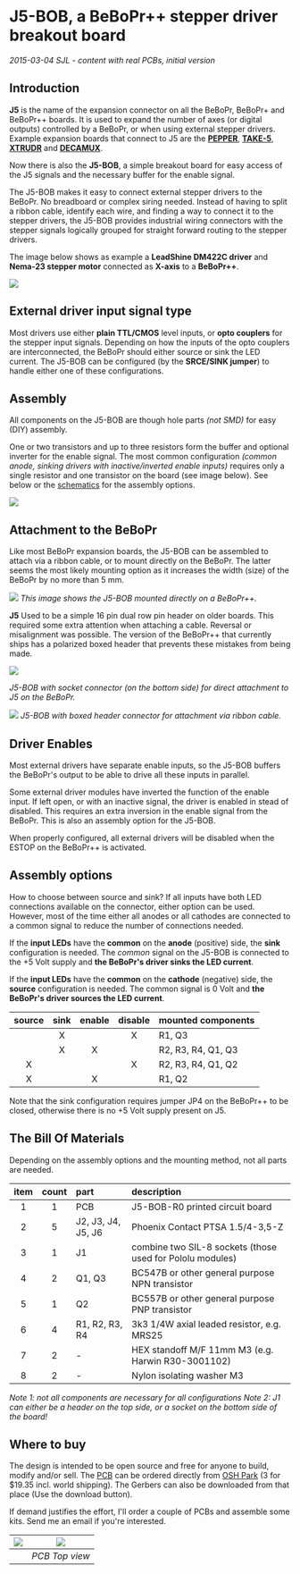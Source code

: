 # J5-BOB, a BeBoPr++ stepper driver breakout board

*2015-03-04 SJL - content with real PCBs, initial version*
## Introduction

**J5** is the name of the expansion connector on all the BeBoPr, BeBoPr+ and BeBoPr++ boards. It is used to expand the number of axes (or digital outputs) controlled by a BeBoPr, or when using external stepper drivers. Example expansion boards that connect to J5 are the [**PEPPER**](https://github.com/modmaker/BeBoPr-plus-plus/wiki/PEPPER-Intro), [**TAKE-5**](https://github.com/modmaker/TAKE-5), [**XTRUDR**](https://github.com/modmaker/XTRUDR) and [**DECAMUX**](https://github.com/modmaker/DECAMUX).

Now there is also the **J5-BOB**, a simple breakout board for easy access of the J5 signals and the necessary buffer for the enable signal.

The J5-BOB makes it easy to connect external stepper drivers to the BeBoPr. No breadboard or complex siring needed. Instead of having to split a ribbon cable, identify each wire, and finding a way to connect it to the stepper drivers, the J5-BOB provides industrial wiring connectors with the stepper signals logically grouped for straight forward routing to the stepper drivers.

The image below shows as example a **LeadShine DM422C driver** and **Nema-23 stepper motor** connected as **X-axis** to a **BeBoPr++**.

![](http://imageshack.com/a/img661/9599/fEKKi3.jpg)

## External driver input signal type

Most drivers use either **plain TTL/CMOS** level inputs, or **opto couplers** for the stepper input signals. Depending on how the inputs of the opto couplers are interconnected, the BeBoPr should either source or sink the LED current. The J5-BOB can be configured (by the **SRCE/SINK jumper**) to handle either one of these configurations.

## Assembly

All components on the J5-BOB are though hole parts *(not SMD)* for easy (DIY) assembly.

One or two transistors and up to three resistors form the buffer and optional inverter for the enable signal. The most common configuration *(common anode, sinking drivers with inactive/inverted enable inputs)* requires only a single resistor and one transistor on the board (see image below). See below or the [schematics](https://github.com/modmaker/J5-BOB/tree/master/doc) for the assembly options.

![](http://imageshack.com/a/img673/4877/45wZPE.jpg)

## Attachment to the BeBoPr

Like most BeBoPr expansion boards, the J5-BOB can be assembled to attach via a ribbon cable, or to mount directly on the BeBoPr. The latter seems the most likely mounting option as it increases the width (size) of the BeBoPr by no more than 5 mm.

![](http://imageshack.com/a/img538/7312/XLVr7Y.jpg)
*This image shows the J5-BOB mounted directly on a BeBoPr++.*

**J5** Used to be a simple 16 pin dual row pin header on older boards. This required some extra attention when attaching a cable. Reversal or misalignment was possible. The version of the BeBoPr++ that currently ships has a polarized boxed header that prevents these mistakes from being made.

![](http://imagizer.imageshack.us/v2/640x480q90/901/CvXVNr.png)

*J5-BOB with socket connector (on the bottom side) for direct attachment to J5 on the BeBoPr.*

![](http://imagizer.imageshack.us/v2/640x480q90/538/YOj9js.png)
*J5-BOB with boxed header connector for attachment via ribbon cable.*

## Driver Enables

Most external drivers have separate enable inputs, so the J5-BOB buffers the BeBoPr's output to be able to drive all these inputs in parallel.

Some external driver modules have inverted the function of the enable input. If left open, or with an inactive signal, the driver is enabled in stead of disabled. This requires an extra inversion in the enable signal from the BeBoPr. This is also an assembly option for the J5-BOB.

When properly configured, all external drivers will be disabled when the ESTOP on the BeBoPr++ is activated.

## Assembly options

How to choose between source and sink? If all inputs have both LED connections available on the connector, either option can be used. However, most of the time either all anodes or all cathodes are connected to a common signal to reduce the number of connections needed.

If the **input LEDs** have the **common** on the **anode** (positive) side, the **sink** configuration is needed. The *common* signal on the J5-BOB is connected to the +5 Volt supply and **the BeBoPr's driver sinks the LED current**.

If the **input LEDs** have the **common** on the **cathode** (negative) side, the **source** configuration is needed. The common signal is 0 Volt and **the BeBoPr's driver sources the LED current**.

| source | sink | enable | disable | mounted components |
|:--:|:--:|:--:|:--:|:--|
|   | X |   | X | R1, Q3 |
|   | X | X |   | R2, R3, R4, Q1, Q3 |
| X |   |   | X | R2, R3, R4, Q1, Q2 |
| X |   | X |   | R1, Q2 |

Note that the sink configuration requires jumper JP4 on the BeBoPr++ to be closed, otherwise there is no +5 Volt supply present on J5.

## The Bill Of Materials

Depending on the assembly options and the mounting method, not all parts are needed.

| item | count | part | description |
|:----:|:-----:|:----------|:-----------------|
| 1 | 1 | PCB | J5-BOB-R0 printed circuit board |
| 2 | 5 | J2, J3, J4, J5, J6 | Phoenix Contact PTSA 1.5/4-3,5-Z |
| 3 | 1 | J1  | combine two SIL-8 sockets (those used for Pololu modules) |
| 4 | 2 | Q1, Q3 | BC547B or other general purpose NPN transistor |
| 5 | 1 | Q2 | BC557B or other general purpose PNP transistor |
| 6 | 4 | R1, R2, R3, R4 | 3k3 1/4W axial leaded resistor, e.g. MRS25 |
| 7 | 2 | - | HEX standoff M/F 11mm M3 (e.g. Harwin R30-3001102)| 
| 8 | 2 | - | Nylon isolating washer M3 | 

*Note 1: not all components are necessary for all configurations*
*Note 2: J1 can either be a header on the top side, or a socket on the bottom side of the board!*

## Where to buy

The design is intended to be open source and free for anyone to build, modify and/or sell. The [PCB](https://oshpark.com/shared_projects/GzRHdh6A) can be ordered directly from [OSH Park](https://oshpark.com/shared_projects/GzRHdh6A) (3 for $19.35 incl. world shipping). The Gerbers can also be downloaded from that place (Use the download button).

If demand justifies the effort, I'll order a couple of PCBs and assemble some kits. Send me an email if you're interested.

|![](http://www.oshwa.org/wp-content/uploads/2014/03/oshw-logo-100-px.png)|![](http://imageshack.com/a/img913/8575/OcYMJB.png)|
|:-:|:-:|
||*PCB Top view*|
